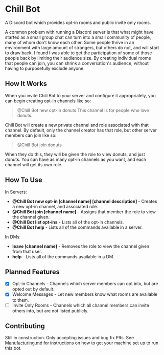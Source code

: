 Chill Bot
=========

A Discord bot which provides opt-in rooms and public invite only rooms.

A common problem with running a Discord server is that what might have started as a small group chat can turn into a small community of people, many of whom don't know each other. Some people thrive in an environment with large amount of strangers, but others do not, and will start to draw back. I found I was able to get the participation of some of those people back by limiting their audience size. By creating individual rooms that people can join, you can shrink a conversation's audience, without having to purposefully exclude anyone.

## How It Works

When you invite Chill Bot to your server and configure it appropriately, you can begin creating opt-in channels like so:

> @Chill Bot new opt-in donuts This channel is for people who love donuts.

Chill Bot will create a new private channel and role associated with that channel. By default, only the channel creator has that role, but other server members can join like so:

> @Chill Bot join donuts

When they do this, they will be given the role to view donuts, and just donuts. You can have as many opt-in channels as you want, and each channel will get its own role.

## How To Use
In Servers:
 - **@Chill Bot new opt-in \[channel name\] \[channel description\]** - Creates a new opt-in channel, and associated role.
 - **@Chill Bot join \[channel name\]** - Assigns that member the role to view the channel given.
 - **@Chill Bot list opt-ins** - Lists all of the opt-in channels.
 - **@Chill Bot help** - Lists all of the commands available in a server.

In DMs:
 - **leave \[channel name\]** - Removes the role to view the channel given from that user.
 - **help** - Lists all of the commands available in a DM.

## Planned Features
- [x] Opt-in Channels - Channels which server members can opt into, but are opted out by default.
- [x] Welcome Messages - Let new members know what rooms are available to them.
- [ ] Invite Only Rooms - Channels which all channel members can invite others into, but are not listed publicly.

## Contributing
Still in construction. Only accepting issues and bug fix PRs. See [Manufacturing.md](./Manufacturing.md) for instructions on how to get your machine set up to run this bot.
